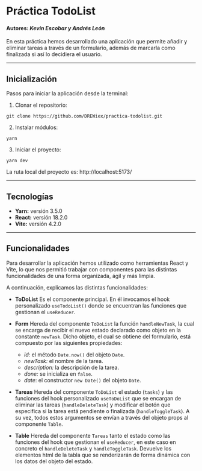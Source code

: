 # Práctica TodoList

#### Autores: *Kevin Escobar y Andrés León*

En esta práctica hemos desarrollado una aplicación que permite añadir y eliminar tareas a través de un formulario, además de marcarla como finalizada si así lo decidiera el usuario.

---

## Inicialización

Pasos para iniciar la aplicación desde la terminal:

1. Clonar el repositorio:

~~~
git clone https://github.com/DREWiex/practica-todolist.git
~~~

2. Instalar módulos:

~~~
yarn
~~~

3. Iniciar el proyecto:

~~~
yarn dev
~~~

La ruta local del proyecto es: http://localhost:5173/

---

## Tecnologías

* **Yarn:** versión 3.5.0
* **React:** versión 18.2.0
* **Vite:** versión 4.2.0

---

## Funcionalidades

Para desarrollar la aplicación hemos utilizado como herramientas React y Vite, lo que nos permitió trabajar con componentes para las distintas funcionalidades de una forma organizada, ágil y más limpia.

A continuación, explicamos las distintas funcionalidades:

* **ToDoList**
Es el componente principal. En él invocamos el hook personalizado ```useTodoList()``` donde se encuentran las funciones que gestionan el ```useReducer```.

* **Form**
Hereda del componente ```ToDoList``` la función ```handleNewTask```, la cual se encarga de recibir el nuevo estado declarado como objeto en la constante ```newTask```. Dicho objeto, el cual se obtiene del formulario, está compuesto por las siguientes propiedades:
    * *id:* el método ```Date.now()``` del objeto ```Date```.
    * *newTask:* el nombre de la tarea.
    * *description:* la descripción de la tarea.
    * *done:* se inicializa en ```false```.
    * *date*: el constructor ```new Date()``` del objeto ```Date```.

* **Tareas**
Hereda del componente ```ToDoList``` el estado (```tasks```) y las funciones del hook personalizado ```useToDoList``` que se encargan de eliminar las tareas (```handleDeleteTask```) y modificar el botón que especifica si la tarea está pendiente o finalizada (```handleToggleTask```). A su vez, todos estos argumentos se envían a través del objeto props al componente ```Table```.

* **Table**
Hereda del componente ```Tareas``` tanto el estado como las funciones del hook que gestionan el ```useReducer```, en este caso en concreto el ```handleDeleteTask``` y ```handleToggleTask```. Devuelve los elementos html de la tabla que se renderizarán de forma dinámica con los datos del objeto del estado.